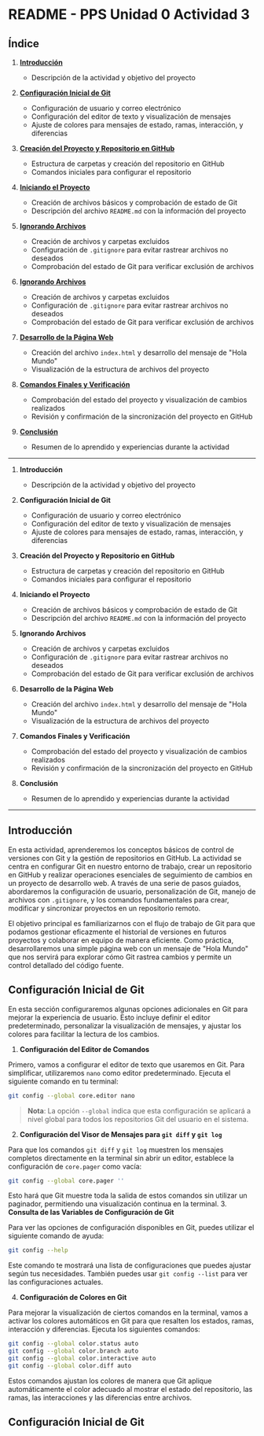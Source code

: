 # README - PPS Unidad 0 Actividad 3

## Índice

1. [**Introducción**](#introducción)
   - Descripción de la actividad y objetivo del proyecto

2. [**Configuración Inicial de Git**](#configuración-inicial-de-git)
   - Configuración de usuario y correo electrónico
   - Configuración del editor de texto y visualización de mensajes
   - Ajuste de colores para mensajes de estado, ramas, interacción, y diferencias
  
3. [**Creación del Proyecto y Repositorio en GitHub**](#)
   - Estructura de carpetas y creación del repositorio en GitHub
   - Comandos iniciales para configurar el repositorio

4. [**Iniciando el Proyecto**]()
   - Creación de archivos básicos y comprobación de estado de Git
   - Descripción del archivo `README.md` con la información del proyecto

5. [**Ignorando Archivos**](#)
   - Creación de archivos y carpetas excluidos
   - Configuración de `.gitignore` para evitar rastrear archivos no deseados
   - Comprobación del estado de Git para verificar exclusión de archivos

5. [**Ignorando Archivos**](#)
   - Creación de archivos y carpetas excluidos
   - Configuración de `.gitignore` para evitar rastrear archivos no deseados
   - Comprobación del estado de Git para verificar exclusión de archivos

6. [**Desarrollo de la Página Web**]()
   - Creación del archivo `index.html` y desarrollo del mensaje de "Hola Mundo"
   - Visualización de la estructura de archivos del proyecto

7. [**Comandos Finales y Verificación**]()
   - Comprobación del estado del proyecto y visualización de cambios realizados
   - Revisión y confirmación de la sincronización del proyecto en GitHub

8. [**Conclusión**]()
   - Resumen de lo aprendido y experiencias durante la actividad

---
1. **Introducción**
   - Descripción de la actividad y objetivo del proyecto

2. **Configuración Inicial de Git**
   - Configuración de usuario y correo electrónico
   - Configuración del editor de texto y visualización de mensajes
   - Ajuste de colores para mensajes de estado, ramas, interacción, y diferencias

3. **Creación del Proyecto y Repositorio en GitHub**
   - Estructura de carpetas y creación del repositorio en GitHub
   - Comandos iniciales para configurar el repositorio

4. **Iniciando el Proyecto**
   - Creación de archivos básicos y comprobación de estado de Git
   - Descripción del archivo `README.md` con la información del proyecto

5. **Ignorando Archivos**
   - Creación de archivos y carpetas excluidos
   - Configuración de `.gitignore` para evitar rastrear archivos no deseados
   - Comprobación del estado de Git para verificar exclusión de archivos

6. **Desarrollo de la Página Web**
   - Creación del archivo `index.html` y desarrollo del mensaje de "Hola Mundo"
   - Visualización de la estructura de archivos del proyecto

7. **Comandos Finales y Verificación**
   - Comprobación del estado del proyecto y visualización de cambios realizados
   - Revisión y confirmación de la sincronización del proyecto en GitHub

8. **Conclusión**
   - Resumen de lo aprendido y experiencias durante la actividad

---

## Introducción
En esta actividad, aprenderemos los conceptos básicos de control de versiones con Git y la gestión de repositorios en GitHub. La actividad se centra en configurar Git en nuestro entorno de trabajo, crear un repositorio en GitHub y realizar operaciones esenciales de seguimiento de cambios en un proyecto de desarrollo web. A través de una serie de pasos guiados, abordaremos la configuración de usuario, personalización de Git, manejo de archivos con `.gitignore`, y los comandos fundamentales para crear, modificar y sincronizar proyectos en un repositorio remoto.

El objetivo principal es familiarizarnos con el flujo de trabajo de Git para que podamos gestionar eficazmente el historial de versiones en futuros proyectos y colaborar en equipo de manera eficiente. Como práctica, desarrollaremos una simple página web con un mensaje de "Hola Mundo" que nos servirá para explorar cómo Git rastrea cambios y permite un control detallado del código fuente.

## Configuración Inicial de Git

En esta sección configuraremos algunas opciones adicionales en Git para mejorar la experiencia de usuario. Esto incluye definir el editor predeterminado, personalizar la visualización de mensajes, y ajustar los colores para facilitar la lectura de los cambios.

1. **Configuración del Editor de Comandos**

Primero, vamos a configurar el editor de texto que usaremos en Git. Para simplificar, utilizaremos `nano` como editor predeterminado. Ejecuta el siguiente comando en tu terminal:
   ```bash
   git config --global core.editor nano
   ```
> **Nota**: La opción `--global` indica que esta configuración se aplicará a nivel global para todos los repositorios Git del usuario en el sistema.

2. **Configuración del Visor de Mensajes para `git diff` y `git log`**

Para que los comandos `git diff` y `git log` muestren los mensajes completos directamente en la terminal sin abrir un editor, establece la configuración de `core.pager` como vacía:

   ```bash
   git config --global core.pager ''
   ```
Esto hará que Git muestre toda la salida de estos comandos sin utilizar un paginador, permitiendo una visualización continua en la terminal.
3. **Consulta de las Variables de Configuración de Git**

Para ver las opciones de configuración disponibles en Git, puedes utilizar el siguiente comando de ayuda:
   ```bash
git config --help
   ```
Este comando te mostrará una lista de configuraciones que puedes ajustar según tus necesidades. También puedes usar `git config --list` para ver las configuraciones actuales.

4. **Configuración de Colores en Git**

Para mejorar la visualización de ciertos comandos en la terminal, vamos a activar los colores automáticos en Git para que resalten los estados, ramas, interacción y diferencias. Ejecuta los siguientes comandos:
   ```bash
git config --global color.status auto
git config --global color.branch auto
git config --global color.interactive auto
git config --global color.diff auto
   ```
Estos comandos ajustan los colores de manera que Git aplique automáticamente el color adecuado al mostrar el estado del repositorio, las ramas, las interacciones y las diferencias entre archivos.

## Configuración Inicial de Git